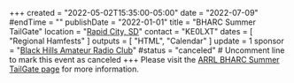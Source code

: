 +++
created = "2022-05-02T15:35:00-05:00"
date = "2022-07-09"
#endTime = ""
publishDate = "2022-01-01"
title = "BHARC Summer TailGate"
location = "[Rapid City, SD](https://duckduckgo.com/?q=Robbinsdale+Park+641+E.+Oakland+Street+Rapid+City%2C+SD+57701&ia=web&t=ffcm&iaxm=maps)"
contact = "KE0LXT"
dates = [ "Regional Hamfests" ]
outputs = [ "HTML", "Calendar" ]
update = 1
sponsor = "[Black Hills Amateur Radio Club](http://w0blk.com/)"
#status = "canceled"	# Uncomment line to mark this event as canceled	
+++
Please visit the
[ARRL BHARC Summer TailGate page](http://www.arrl.org/hamfests/black-hills-amateur-radio-club-annual-auction-and-swapmeet)
for more information.

